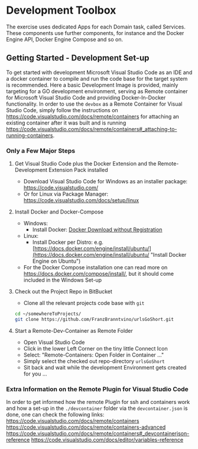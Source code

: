 
# Development Toolbox

The exercise uses dedicated Apps for each Domain task, called Services.
These components use further components, for instance and the Docker Engine API, Docker Engine Compose and so on.

## Getting Started - Development Set-up

To get started with development Microsoft Visual Studio Code as an IDE and a docker container to compile and run the code base for the target system is recommended.
Here a basic Development Image is provided, mainly targeting for a GO development environment, serving as Remote container for Microsoft Visual Studio Code and providing Docker-In-Docker functionality.
In order to use the ```devbox``` as a Remote Container for Visual Studio Code, simply follow the instructions on <https://code.visualstudio.com/docs/remote/containers> for attaching an existing container after it was built and is running <https://code.visualstudio.com/docs/remote/containers#_attaching-to-running-containers>.

### Only a Few Major Steps

1. Get Visual Studio Code plus the Docker Extension and the Remote-Development Extension Pack installed
    - Download Visual Studio Code for Windows as an installer package: <https://code.visualstudio.com/>
    - Or for Linux via Package Manager: <https://code.visualstudio.com/docs/setup/linux>

2. Install Docker and Docker-Compose
    - Windows:
        - Install Docker: [Docker Download without Registration](https://docs.docker.com/docker-for-windows/release-notes/ "Docker Release Homepage")
    - Linux:
        - Install Docker per Distro: e.g. [https://docs.docker.com/engine/install/ubuntu/](https://docs.docker.com/engine/install/ubuntu/ "Install Docker Engine on Ubuntu")
    - For the Docker Compose installation one can read more on <https://docs.docker.com/compose/install/>, but it should come included in the Windows Set-up

3. Check out the Project Repo in BitBucket
    - Clone all the relevant projects code base with ```git```

    ```bash
    cd ~/somewhereToProjects/
    git clone https://github.com/FranzBranntvino/urlsGoShort.git
    ```

4. Start a Remote-Dev-Container as Remote Folder
    - Open Visual Studio Code
    - Click in the lower Left Corner on the tiny little Connect Icon
    - Select: "Remote-Containers: Open Folder in Container ..."
    - Simply select the checked out repo-directory ```urlsGoShort```
    - Sit back and wait while the development Environment gets created for you ...

### Extra Information on the Remote Plugin for Visual Studio Code

In order to get informed how the remote Plugin for ssh and containers work and how a set-up in the ```./devcontainer``` folder via the ```devcontainer.json``` is done, one can check the following links:
    <https://code.visualstudio.com/docs/remote/containers>
    <https://code.visualstudio.com/docs/remote/containers-advanced>
    <https://code.visualstudio.com/docs/remote/containers#_devcontainerjson-reference>
    <https://code.visualstudio.com/docs/editor/variables-reference>
